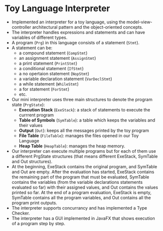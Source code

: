 # Toy Language Interpreter
 * Implemented an interpreter for a toy language, using the model-view-controller architectural pattern and the object-oriented 
concepts.
 * The interpreter handles expressions and statements and can have variables of different types.
 * A program (`Prg`) in this language consists of a statement (`Stmt`).
 * A statement can be:
    - a compound statement (`CompStmt`)
    - an assignment statement (`AssignStmt`)
    - a print statement (`PrintStmt`)
    - a conditional statement (`IfStmt`)
    - a no opertaion statement (`NopStmt`) 
    - a variable declaration statement (`VarDeclStmt`)
    - a while statement (`WhileStmt`)
    - a for statement (`ForStmt`)
    - etc.
 * Our mini interpreter uses three main structures to denote the program state (`PrgState`):
    - **Execution Stack** (`ExeStack`): a stack of statements to execute the currrent program
    - **Table of Symbols** (`SymTable`): a table which keeps the variables and their values
    - **Output** (`Out`): keeps all the messages printed by the toy program
    - **File Table** (`FileTable`): manages the files opened in our Toy Language
    - **Heap Table** (`HeapTable`): manages the heap memory.
 * Our interpreter can execute multiple programs but for each of them use a different PrgState structures (that means different ExeStack, SymTable and Out structures).
 * At the beginning, ExeStack contains the original program, and SymTable and Out are empty. After the evaluation has started, ExeStack contains the remaining part of the program that must be evaluated, SymTable contains the variables (from the variable declarations statements evaluated so far) with their assigned values, and Out contains the values printed so far. At the end of a program evaluation, ExeStack is empty, SymTable contains all the program variables, and Out contains all the program print outputs.
 * The interpreter supports concurrancy and has implemented a Type Checker.
 * The interpreter has a GUI implemented in JavaFX that shows execution of a program step by step.


 
